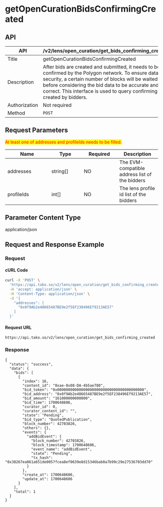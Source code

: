# getOpenCurationBidsConfirmingCreated

## API

<table><thead><tr><th width="162">API</th><th>/v2/lens/open_curation/get_bids_confirming_created</th></tr></thead><tbody><tr><td>Title</td><td>getOpenCurationBidsConfirmingCreated</td></tr><tr><td>Description</td><td>After bids are created and submitted, it needs to be confirmed by the Polygon network. To ensure data security, a certain number of blocks will be waited for before considering the bid data to be accurate and correct. This interface is used to query confirming bids created by bidders.</td></tr><tr><td>Authorization</td><td>Not required</td></tr><tr><td>Method</td><td><code>POST</code></td></tr></tbody></table>

## Request Parameters

<mark style="color:red;">At least one of addresses and profileIds needs to be filled.</mark>

<table><thead><tr><th width="129">Name</th><th width="91">Type</th><th width="101">Required</th><th>Description</th></tr></thead><tbody><tr><td>addresses</td><td>string[]</td><td>NO</td><td>The EVM-compatible address list of the bidders</td></tr><tr><td>profileIds</td><td>int[]</td><td>NO</td><td>The lens profile id list of the bidders</td></tr></tbody></table>

## Parameter Content Type

application/json

## Request and Response Example

### Request

#### cURL Code

```bash
curl -X 'POST' \
  'https://api.tako.so/v2/lens/open_curation/get_bids_confirming_created' \
  -H 'accept: application/json' \
  -H 'Content-Type: application/json' \
  -d '{
    "addresses": [
      "0x0f9Ab2e48665487BE9e2f5EF238496Ef9213AE57"
    ]
  }'
```

#### Request URL

`https://api.tako.so/v2/lens/open_curation/get_bids_confirming_created`

### Response

```
{
  "status": "success",
  "data": {
    "bids": [
      {
        "index": 16,
        "content_id": "0xae-0x08-DA-4b5ae780",
        "bid_token": "0x0000000000000000000000000000000000000000",
        "bid_address": "0x0f9Ab2e48665487BE9e2f5EF238496Ef9213AE57",
        "bid_amount": "161000000000000",
        "bid_time": 1700648606,
        "curator_id": 0,
        "curator_content_id": "",
        "state": "Pending",
        "bid_type": "QuotedPublication",
        "block_number": 42703826,
        "others": {},
        "events": {
          "addBidEvent": {
            "block_number": 42703826,
            "block_timestamp": 1700648606,
            "event_name": "addBidEvent",
            "state": "Pending",
            "tx_hash": "0x38267ea061a651de0057fcea8ef0639e8d15346bab0a7b99c29e27536703dd70"
          }
        },
        "create_at": 1700648606,
        "update_at": 1700648606
      }
    ],
    "total": 1
  }
}
```
